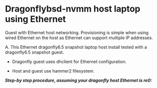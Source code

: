 # Dragonflybsd-nvmm host laptop using Ethernet

Guest with Ethernet host networking.
Provisioning is simple when using wired Ethernet on the host as Ethernet can support multiple IP addresses.

A. This Ethernet dragonfly6.5 snapshot laptop host install tested with a dragonfly6.5 snapshot guest.
	
  - Dragonfly guest uses dhclient for Ethernet configuration.

  - Host and guest use hammer2 filesystem.

**_Step-by step procedure, assuming your dragonfly host Ethernet is re0:_**
